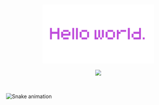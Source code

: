 <div align="center"><img height="160em" src="hello.png"/></div>
 
<div align="center">

  <a href="https://www.linkedin.com/in/bncblnc/" target="_blank"><img height="30em" src="https://cdn.jsdelivr.net/gh/devicons/devicon/icons/linkedin/linkedin-original.svg" /></a> 

  </div>
  <br/>

![Snake animation](https://github.com/bncblnc/bncblnc/blob/output/github-contribution-grid-snake.svg)
<br/>
